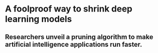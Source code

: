 A foolproof way to shrink deep learning models
==============================================

Researchers unveil a pruning algorithm to make artificial intelligence applications run faster.
----------------------------------------------------------------------